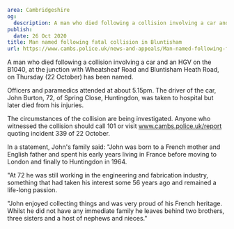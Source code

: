 ```yaml
area: Cambridgeshire
og:
  description: A man who died following a collision involving a car and an HGV on the B1040, at the junction with Wheatsheaf Road and Bluntisham Heath Road, on Thursday (22 October) has been named.
publish:
  date: 26 Oct 2020
title: Man named following fatal collision in Bluntisham
url: https://www.cambs.police.uk/news-and-appeals/Man-named-following-fatal-collision-in-bluntisham
```

A man who died following a collision involving a car and an HGV on the B1040, at the junction with Wheatsheaf Road and Bluntisham Heath Road, on Thursday (22 October) has been named.

Officers and paramedics attended at about 5.15pm. The driver of the car, John Burton, 72, of Spring Close, Huntingdon, was taken to hospital but later died from his injuries.

The circumstances of the collision are being investigated. Anyone who witnessed the collision should call 101 or visit www.cambs.police.uk/report quoting incident 339 of 22 October.

In a statement, John's family said: "John was born to a French mother and English father and spent his early years living in France before moving to London and finally to Huntingdon in 1964.

"At 72 he was still working in the engineering and fabrication industry, something that had taken his interest some 56 years ago and remained a life-long passion.

"John enjoyed collecting things and was very proud of his French heritage. Whilst he did not have any immediate family he leaves behind two brothers, three sisters and a host of nephews and nieces."
